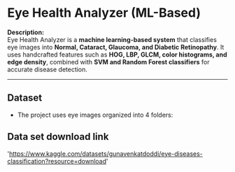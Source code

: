 # Eye Health Analyzer (ML-Based)

**Description:**  
Eye Health Analyzer is a **machine learning-based system** that classifies eye images into **Normal, Cataract, Glaucoma, and Diabetic Retinopathy**. It uses handcrafted features such as **HOG, LBP, GLCM, color histograms, and edge density**, combined with **SVM and Random Forest classifiers** for accurate disease detection.

---

## Dataset
- The project uses eye images organized into 4 folders:  
## Data set download link
'https://www.kaggle.com/datasets/gunavenkatdoddi/eye-diseases-classification?resource=download'